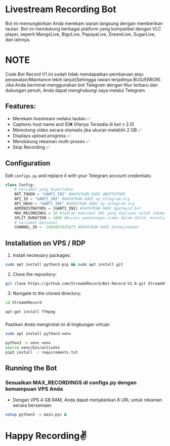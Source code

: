 ﻿# Livestream Recording Bot

Bot ini memungkinkan Anda merekam siaran langsung dengan memberikan tautan. Bot ini mendukung berbagai platform yang kompatibel dengan VLC player, seperti MangoLive, BigoLive, PapayaLive, DreamLive, SugarLive, dan lainnya.

# NOTE
Code Bot Record V1 ini sudah tidak mendapatkan pembaruan atau perawatan/Maintance lebih lanjut(Sehingga rawan terjadinya BUG/ERROR). Jika Anda berminat menggunakan bot Telegram dengan fitur terbaru dan dukungan penuh, Anda dapat menghubungi saya melalui Telegram.


## Features:
- Merekam livestream melalui tautan ✅
- Captions host name and ID❌ (Hanya Tersedia di bot v 2.0)
- Memotong video secara otomatis jika ukuran melebihi 2 GB ✅
- Displays upload progress ✅
- Mendukung rekaman multi-proses ✅
- Stop Recording ✅

## Configuration

Edit `configs.py` and replace it with your Telegram account credentials:

```python
class Config:
    # Variabel yang Diperlukan
    BOT_TOKEN = "GANTI_INI" #DAPATKAN DARI @BOTFATHER
    API_ID = "GANTI_INI" #DAPATKAN DARI my.telegram.org
    API_HASH = "GANTI_INI" #DAPATKAN DARI my.telegram.org
    ADMINISTRATORS = [GANTI_INI] #DAPATKAN DARI @getmyid_bot
    MAX_RECORDINGS = 20 #Jumlah maksimal URL yang diproses untuk rekaman
    SPLIT_DURATION = 1800 #Durasi pemotongan video dalam detik, misalnya 1800 = 30 menit dan 3600 = 1 jam
    # Variabel Opsional
    CHANNEL_ID = -1001867625473 #DAPATKAN DARI @showjsonbot
```

## Installation on VPS / RDP

1. Install necessary packages:
```sh
sudo apt install python3-pip && sudo apt install git
```

2. Clone the repository:
```sh
git clone https://github.com/StreamXRecord/Bot-Record-V1.0.git StreamXRecord/
```

3. Navigate to the cloned directory:
```sh
cd StreamXRecord
```

```sh
apt-get install ffmpeg
```

#####
Pastikan Anda menginstal ini di lingkungan virtual:
```sh
sudo apt install python3-venv
```
```sh
python3 -m venv venv
source venv/bin/activate
pip3 install -r requirements.txt
```


## Running the Bot
### Sesuaikan MAX_RECORDINGS di configs.py dengan kemampuan VPS Anda
- Dengan VPS 4 GB RAM, Anda dapat menjalankan 8 URL untuk rekaman secara bersamaan
```sh
nohup python3 -u main.pyc &

```


# Happy Recording✌️
